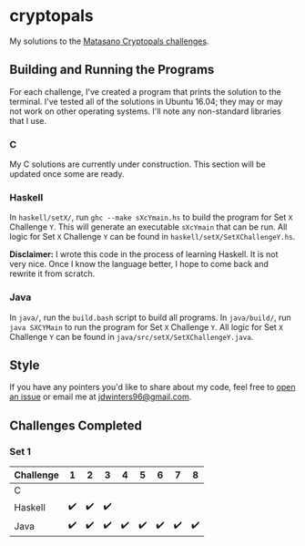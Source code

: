 # cryptopals

My solutions to the [Matasano Cryptopals challenges](https://cryptopals.com/).

## Building and Running the Programs

For each challenge, I've created a program that prints the solution to the terminal. I've tested
all of the solutions in Ubuntu 16.04; they may or may not work on other operating systems. I'll
note any non-standard libraries that I use.

### C

My C solutions are currently under construction.
This section will be updated once some are ready.

### Haskell

In `haskell/setX/`, run `ghc --make sXcYmain.hs` to build the program for Set `X` Challenge `Y`.
This will generate an executable `sXcYmain` that can be run. All logic for Set `X` Challenge `Y`
can be found in `haskell/setX/SetXChallengeY.hs`.

**Disclaimer:** I wrote this code in the process of learning Haskell. It is not very nice. Once I
know the language better, I hope to come back and rewrite it from scratch.

### Java

In `java/`, run the `build.bash` script to build all programs. In `java/build/`, run
`java SXCYMain` to run the program for Set `X` Challenge `Y`. All logic for Set `X` Challenge `Y`
can be found in `java/src/setX/SetXChallengeY.java`.

## Style

If you have any pointers you'd like to share about my code, feel free to
[open an issue](https://github.com/jdw1996/cryptopals/issues/new) or email me at
[jdwinters96@gmail.com](mailto:jdwinters96@gmail.com).

## Challenges Completed

### Set 1

**Challenge** | **1** | **2** | **3** | **4** | **5** | **6** | **7** | **8**
--------------|:-----:|:-----:|:-----:|:-----:|:-----:|:-----:|:-----:|:-----:
C||||||||
Haskell|:heavy_check_mark:|:heavy_check_mark:|:heavy_check_mark:|||||
Java|:heavy_check_mark:|:heavy_check_mark:|:heavy_check_mark:|:heavy_check_mark:|:heavy_check_mark:|:heavy_check_mark:|:heavy_check_mark:|:heavy_check_mark:
